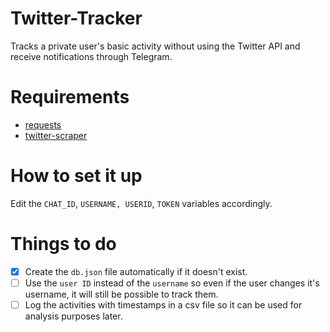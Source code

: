 # Twitter-Tracker
Tracks a private user's basic activity without using the Twitter API and receive notifications through Telegram.

# Requirements
 - [requests](https://github.com/psf/requests)
 - [twitter-scraper](https://github.com/bisguzar/twitter-scraper)

# How to set it up
Edit the `CHAT_ID`, `USERNAME, USERID`, `TOKEN` variables accordingly.


# Things to do
- [x] Create the `db.json` file automatically if it doesn't exist.
- [ ] Use the `user ID` instead of the `username` so even if the user changes it's username, it will still be possible to track them.
- [ ] Log the activities with timestamps in a csv file so it can be used for analysis purposes later.
